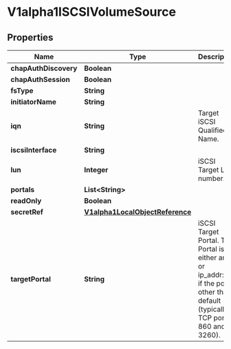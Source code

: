 

# V1alpha1ISCSIVolumeSource

## Properties

Name | Type | Description | Notes
------------ | ------------- | ------------- | -------------
**chapAuthDiscovery** | **Boolean** |  |  [optional]
**chapAuthSession** | **Boolean** |  |  [optional]
**fsType** | **String** |  |  [optional]
**initiatorName** | **String** |  |  [optional]
**iqn** | **String** | Target iSCSI Qualified Name. |  [optional]
**iscsiInterface** | **String** |  |  [optional]
**lun** | **Integer** | iSCSI Target Lun number. |  [optional]
**portals** | **List&lt;String&gt;** |  |  [optional]
**readOnly** | **Boolean** |  |  [optional]
**secretRef** | [**V1alpha1LocalObjectReference**](V1alpha1LocalObjectReference.md) |  |  [optional]
**targetPortal** | **String** | iSCSI Target Portal. The Portal is either an IP or ip_addr:port if the port is other than default (typically TCP ports 860 and 3260). |  [optional]



